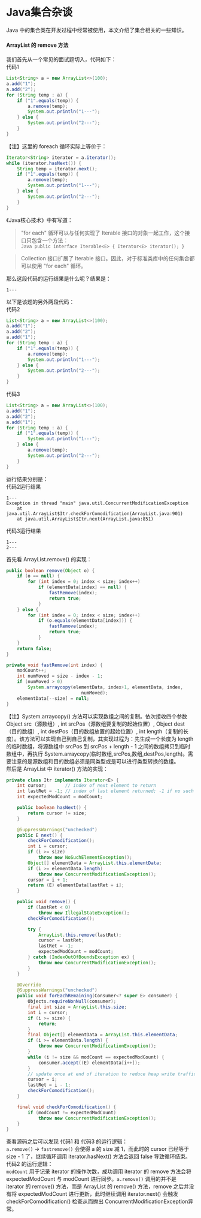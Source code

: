 # Java集合杂谈

Java 中的集合类在开发过程中经常被使用，本文介绍了集合相关的一些知识。
#### ArrayList 的 remove 方法
我们首先从一个常见的面试题切入，代码如下：<br />代码1
```java
List<String> a = new ArrayList<>(100);
a.add("1");
a.add("2");
for (String temp : a) {
    if ("1".equals(temp)) {
        a.remove(temp);
        System.out.println("1---");
    } else {
        System.out.println("2---");
    }
}
```
【注】这里的 foreach 循环实际上等价于：
```java
Iterator<String> iterator = a.iterator();
while (iterator.hasNext()) {
    String temp = iterator.next();
    if ("1".equals(temp)) {
        a.remove(temp);
        System.out.println("1---");
    } else {
        System.out.println("2---");
    }
}
```
《Java核心技术》中有写道：
> "for each" 循环可以与任何实现了 Iterable 接口的对象一起工作，这个接口只包含一个方法：<br />`Java public interface Iterable<E> { Iterator<E> iterator(); }`

> Collection 接口扩展了 Iterable 接口。因此，对于标准类库中的任何集合都可以使用 "for each" 循环。

那么这段代码的运行结果是什么呢？结果是：
```
1---
```
以下是该题的另外两段代码：<br />代码2
```java
List<String> a = new ArrayList<>(100);
a.add("1");
a.add("2");
a.add("1");
for (String temp : a) {
    if ("1".equals(temp)) {
        a.remove(temp);
        System.out.println("1---");
    } else {
        System.out.println("2---");
    }
}
```
代码3
```java
List<String> a = new ArrayList<>(100);
a.add("1");
a.add("2");
a.add("1");
for (String temp : a) {
    if ("1".equals(temp)) {
        System.out.println("1---");
    } else {
        a.remove(temp);
        System.out.println("2---");
    }
}
```
运行结果分别是：<br />代码2运行结果
```
1---
Exception in thread "main" java.util.ConcurrentModificationException
	at java.util.ArrayList$Itr.checkForComodification(ArrayList.java:901)
	at java.util.ArrayList$Itr.next(ArrayList.java:851)
```
代码3运行结果
```
1---
2---
```
首先看 ArrayList.remove() 的实现：
```java
public boolean remove(Object o) {
    if (o == null) {
        for (int index = 0; index < size; index++)
            if (elementData[index] == null) {
                fastRemove(index);
                return true;
            }
    } else {
        for (int index = 0; index < size; index++)
            if (o.equals(elementData[index])) {
                fastRemove(index);
                return true;
            }
    }
    return false;
}

private void fastRemove(int index) {
    modCount++;
    int numMoved = size - index - 1;
    if (numMoved > 0)
        System.arraycopy(elementData, index+1, elementData, index,
                            numMoved);
    elementData[--size] = null; 
}
```
【注】System.arraycopy() 方法可以实现数组之间的复制。依次接收四个参数 Object src（源数组）, int srcPos（源数组要复制的起始位置）, Object dest（目的数组）, int destPos（目的数组放置的起始位置）, int length（复制的长度）。该方法可以实现自己到自己复制，其实现过程为：先生成一个长度为 length 的临时数组，将源数组中 srcPos 到 srcPos + length - 1 之间的数组拷贝到临时数组中，再执行 System.arraycopy(临时数组,srcPos,数组,destPos,length)。需要注意的是源数组和目的数组必须是同类型或是可以进行类型转换的数组。<br />然后是 ArrayList 中 iterator() 方法的实现：
```java
private class Itr implements Iterator<E> {
    int cursor;       // index of next element to return
    int lastRet = -1; // index of last element returned; -1 if no such
    int expectedModCount = modCount;

    public boolean hasNext() {
        return cursor != size;
    }

    @SuppressWarnings("unchecked")
    public E next() {
        checkForComodification();
        int i = cursor;
        if (i >= size)
            throw new NoSuchElementException();
        Object[] elementData = ArrayList.this.elementData;
        if (i >= elementData.length)
            throw new ConcurrentModificationException();
        cursor = i + 1;
        return (E) elementData[lastRet = i];
    }

    public void remove() {
        if (lastRet < 0)
            throw new IllegalStateException();
        checkForComodification();

        try {
            ArrayList.this.remove(lastRet);
            cursor = lastRet;
            lastRet = -1;
            expectedModCount = modCount;
        } catch (IndexOutOfBoundsException ex) {
            throw new ConcurrentModificationException();
        }
    }

    @Override
    @SuppressWarnings("unchecked")
    public void forEachRemaining(Consumer<? super E> consumer) {
        Objects.requireNonNull(consumer);
        final int size = ArrayList.this.size;
        int i = cursor;
        if (i >= size) {
            return;
        }
        final Object[] elementData = ArrayList.this.elementData;
        if (i >= elementData.length) {
            throw new ConcurrentModificationException();
        }
        while (i != size && modCount == expectedModCount) {
            consumer.accept((E) elementData[i++]);
        }
        // update once at end of iteration to reduce heap write traffic
        cursor = i;
        lastRet = i - 1;
        checkForComodification();
    }

    final void checkForComodification() {
        if (modCount != expectedModCount)
            throw new ConcurrentModificationException();
    }
}
```
查看源码之后可以发现 代码1 和 代码3 的运行逻辑：<br />`a.remove()` -> `fastremove()` 会使得 a 的 size 减 1，而此时的 cursor 已经等于 size - 1 了，继续循环调用 iterator.hasNext() 方法会返回 false 导致循环结束。<br />代码2 的运行逻辑：<br />`modCount` 用于记录 iterator 的操作次数，成功调用 iterator 的 remove 方法会将 expectedModCount 与 modCount 进行同步。`a.remove()` 调用的并不是 iterator 的 remove() 方法，而是 ArrayList 的 remove() 方法，remove 之后并没有将 expectedModCount 进行更新，此时继续调用 iterator.next() 会触发 checkForComodification() 检查从而抛出 ConcurrentModificationException异常。
